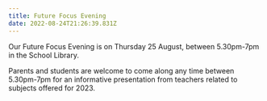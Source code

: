 ```yaml
---
title: Future Focus Evening
date: 2022-08-24T21:26:39.831Z
---
```

Our Future Focus Evening is on Thursday 25 August, between 5.30pm-7pm in the School Library.

Parents and students are welcome to come along any time between 5.30pm-7pm for an informative presentation from teachers related to subjects offered for 2023.